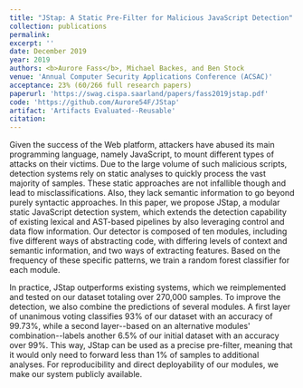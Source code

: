 ```yaml
---
title: "JStap: A Static Pre-Filter for Malicious JavaScript Detection"
collection: publications
permalink:
excerpt: ''
date: December 2019
year: 2019
authors: <b>Aurore Fass</b>, Michael Backes, and Ben Stock
venue: 'Annual Computer Security Applications Conference (ACSAC)'
acceptance: 23% (60/266 full research papers)
paperurl: 'https://swag.cispa.saarland/papers/fass2019jstap.pdf'
code: 'https://github.com/Aurore54F/JStap'
artifact: 'Artifacts Evaluated--Reusable'
citation:
---
```

Given the success of the Web platform, attackers have abused its main programming language, namely JavaScript, to mount different types of attacks on their victims. Due to the large volume of such malicious scripts, detection systems rely on static analyses to quickly process the vast majority of samples. These static approaches are not infallible though and lead to misclassifications. Also, they lack semantic information to go beyond purely syntactic approaches. In this paper, we propose JStap, a modular static JavaScript detection system, which extends the detection capability of existing lexical and AST-based pipelines by also leveraging control and data flow information. Our detector is composed of ten modules, including five different ways of abstracting code, with differing levels of context and semantic information, and two ways of extracting features. Based on the frequency of these specific patterns, we train a random forest classifier for each module.

In practice, JStap outperforms existing systems, which we reimplemented and tested on our dataset totaling over 270,000 samples. To improve the detection, we also combine the predictions of several modules. A first layer of unanimous voting classifies 93% of our dataset with an accuracy of 99.73%, while a second layer--based on an alternative modules' combination--labels another 6.5% of our initial dataset with an accuracy over 99%. This way, JStap can be used as a precise pre-filter, meaning that it would only need to forward less than 1% of samples to additional analyses. For reproducibility and direct deployability of our modules, we make our system publicly available.
